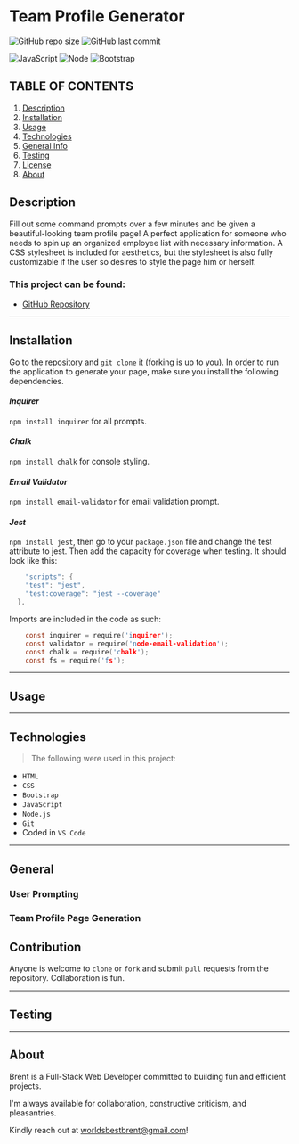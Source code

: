 # Team Profile Generator

![GitHub repo size](https://img.shields.io/github/repo-size/brentocracy/team-profile-generator?style=flat-square) ![GitHub last commit](https://img.shields.io/github/last-commit/brentocracy/team-profile-generator?color=red&style=flat-square) 

![JavaScript](https://img.shields.io/badge/JavaScript-F7DF1E?style=for-the-badge&logo=javascript&logoColor=black) ![Node](https://img.shields.io/badge/Node.js-43853D?style=for-the-badge&logo=node.js&logoColor=white) ![Bootstrap](https://img.shields.io/badge/Bootstrap-00B2FF?style=for-the-badge&logo=bootstrap&logoColor=white)

## TABLE OF CONTENTS
  1. [Description](#description)
  2. [Installation](#installation)
  3. [Usage](#usage)
  4. [Technologies](#contribution)
  5. [General Info](#general)
  6. [Testing](#testing)
  7. [License](#license)
  8. [About](#about)

## Description

Fill out some command prompts over a few minutes and be given a beautiful-looking team profile page! A perfect application for someone who needs to spin up an organized employee list with necessary information. A CSS stylesheet is included for aesthetics, but the stylesheet is also fully customizable if the user so desires to style the page him or herself.

### This project can be found:

- [GitHub Repository](https://github.com/brentocracy/team-profile-generator)

---

## Installation

Go to the [repository](https://github.com/brentocracy/team-profile-generator) and ``` git clone ``` it (forking is up to you). In order to run the application to generate your page, make sure you install the following dependencies.

#### *Inquirer*
`npm install inquirer` for all prompts.

#### *Chalk*
`npm install chalk` for console styling.

#### *Email Validator*
`npm install email-validator` for email validation prompt.

#### *Jest*
`npm install jest`, then go to your `package.json` file and change the test attribute to jest. Then add the capacity for coverage when testing. It should look like this:
```c
    "scripts": {
    "test": "jest",
    "test:coverage": "jest --coverage"
  },
```

Imports are included in the code as such:

```c
    const inquirer = require('inquirer');
    const validator = require('node-email-validation');
    const chalk = require('chalk');
    const fs = require('fs');
```
---

## Usage

---

## Technologies

> The following were used in this project:

- `HTML`
- `CSS`
- `Bootstrap`
- `JavaScript`
- `Node.js`
- `Git`
- Coded in `VS Code`

---

## General

### User Prompting

### Team Profile Page Generation

## Contribution

Anyone is welcome to `clone` or `fork` and submit `pull` requests from the repository. Collaboration is fun.

---

## Testing

---

## About

Brent is a Full-Stack Web Developer committed to building fun and efficient projects.

I'm always available for collaboration, constructive criticism, and pleasantries.

Kindly reach out at <worldsbestbrent@gmail.com>!



